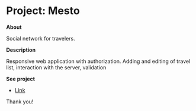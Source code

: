 # Project: Mesto

**About**

Social network for travelers.

**Description**

Responsive web application with authorization. Adding and editing of travel list, interaction with the server, validation

**See project**

* [Link](https://annaryabko.github.io/react-mesto-auth)

Thank you!
